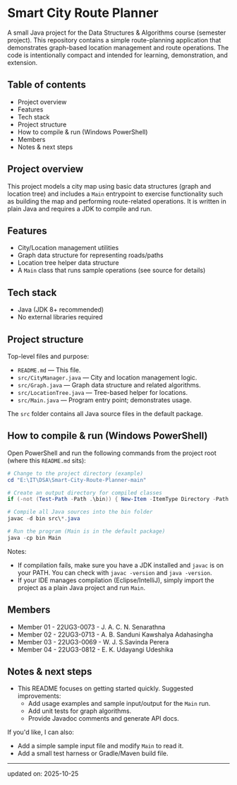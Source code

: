 # Smart City Route Planner

A small Java project for the Data Structures & Algorithms course (semester project). This repository contains a simple route-planning application that demonstrates graph-based location management and route operations. The code is intentionally compact and intended for learning, demonstration, and extension.

## Table of contents

- Project overview
- Features
- Tech stack
- Project structure
- How to compile & run (Windows PowerShell)
- Members
- Notes & next steps

## Project overview

This project models a city map using basic data structures (graph and location tree) and includes a `Main` entrypoint to exercise functionality such as building the map and performing route-related operations. It is written in plain Java and requires a JDK to compile and run.

## Features

- City/Location management utilities
- Graph data structure for representing roads/paths
- Location tree helper data structure
- A `Main` class that runs sample operations (see source for details)

## Tech stack

- Java (JDK 8+ recommended)
- No external libraries required

## Project structure

Top-level files and purpose:

- `README.md` — This file.
- `src/CityManager.java` — City and location management logic.
- `src/Graph.java` — Graph data structure and related algorithms.
- `src/LocationTree.java` — Tree-based helper for locations.
- `src/Main.java` — Program entry point; demonstrates usage.

The `src` folder contains all Java source files in the default package.

## How to compile & run (Windows PowerShell)

Open PowerShell and run the following commands from the project root (where this `README.md` sits):

```powershell
# Change to the project directory (example)
cd "E:\IT\DSA\Smart-City-Route-Planner-main"

# Create an output directory for compiled classes
if (-not (Test-Path -Path .\bin)) { New-Item -ItemType Directory -Path .\bin | Out-Null }

# Compile all Java sources into the bin folder
javac -d bin src\*.java

# Run the program (Main is in the default package)
java -cp bin Main
```

Notes:

- If compilation fails, make sure you have a JDK installed and `javac` is on your PATH. You can check with `javac -version` and `java -version`.
- If your IDE manages compilation (Eclipse/IntelliJ), simply import the project as a plain Java project and run `Main`.

## Members

- Member 01 - 22UG3-0073 - J. A. C. N. Senarathna
- Member 02 - 22UG3-0713 - A. B. Sanduni Kawshalya Adahasingha
- Member 03 - 22UG3-0069 - W. J. S.Savinda Perera
- Member 04 - 22UG3-0812 - E. K. Udayangi Udeshika

## Notes & next steps

- This README focuses on getting started quickly. Suggested improvements:
  - Add usage examples and sample input/output for the `Main` run.
  - Add unit tests for graph algorithms.
  - Provide Javadoc comments and generate API docs.

If you'd like, I can also:

- Add a simple sample input file and modify `Main` to read it.
- Add a small test harness or Gradle/Maven build file.

---

updated on: 2025-10-25


